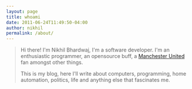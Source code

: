 ```yaml
---
layout: page
title: whoami
date: 2011-06-24T11:49:50-04:00
author: nikhil
permalink: /about/
---
```

> Hi there! I'm Nikhil Bhardwaj, I'm a software developer. I'm an enthusiastic programmer, an opensource buff, a <a href="http://manutd.com" target="_blank">Manchester United</a> fan amongst other things.
>
> This is my blog, here I'll write about computers, programming, home automation, politics, life and anything else that fascinates me.
